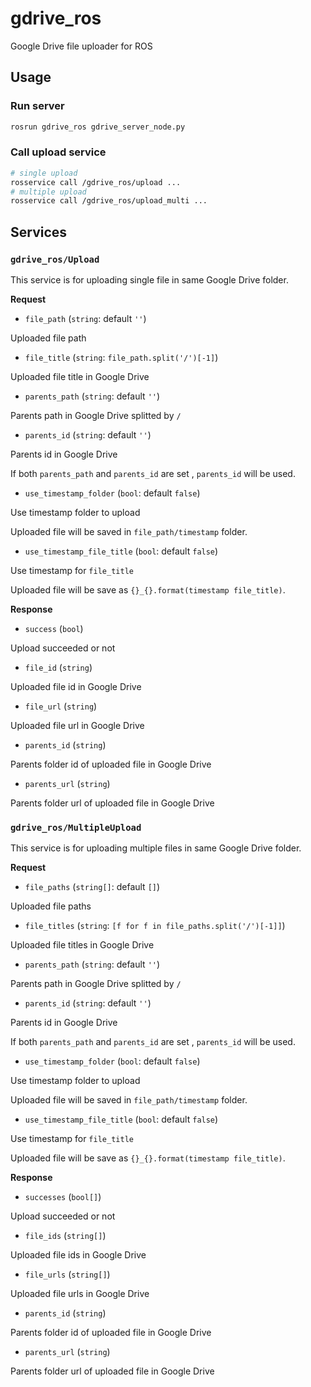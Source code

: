 # gdrive_ros

Google Drive file uploader for ROS

## Usage

### Run server
```bash
rosrun gdrive_ros gdrive_server_node.py
```

### Call upload service

```bash
# single upload
rosservice call /gdrive_ros/upload ...
# multiple upload
rosservice call /gdrive_ros/upload_multi ...
```

## Services

### `gdrive_ros/Upload`

This service is for uploading single file in same Google Drive folder.

**Request**

- `file_path` (`string`: default `''`)

Uploaded file path

- `file_title` (`string`: `file_path.split('/')[-1]`)

Uploaded file title in Google Drive


- `parents_path` (`string`: default `''`)

Parents path in Google Drive splitted by `/`


- `parents_id` (`string`: default `''`)

Parents id in Google Drive

If both `parents_path` and `parents_id` are set , `parents_id` will be used.

- `use_timestamp_folder` (`bool`: default `false`)

Use timestamp folder to upload

Uploaded file will be saved in `file_path/timestamp` folder.

- `use_timestamp_file_title` (`bool`: default `false`)

Use timestamp for `file_title`

Uploaded file will be save as `{}_{}.format(timestamp file_title)`. 


**Response**

- `success` (`bool`)

Upload succeeded or not

- `file_id` (`string`)

Uploaded file id in Google Drive

- `file_url` (`string`)

Uploaded file url in Google Drive

- `parents_id` (`string`)

Parents folder id of uploaded file in Google Drive

- `parents_url` (`string`)

Parents folder url of uploaded file in Google Drive

### `gdrive_ros/MultipleUpload`

This service is for uploading multiple files in same Google Drive folder.

**Request**

- `file_paths` (`string[]`: default `[]`)

Uploaded file paths

- `file_titles` (`string`: `[f for f in file_paths.split('/')[-1]]`)

Uploaded file titles in Google Drive


- `parents_path` (`string`: default `''`)

Parents path in Google Drive splitted by `/`


- `parents_id` (`string`: default `''`)

Parents id in Google Drive

If both `parents_path` and `parents_id` are set , `parents_id` will be used.

- `use_timestamp_folder` (`bool`: default `false`)

Use timestamp folder to upload

Uploaded file will be saved in `file_path/timestamp` folder.

- `use_timestamp_file_title` (`bool`: default `false`)

Use timestamp for `file_title`

Uploaded file will be save as `{}_{}.format(timestamp file_title)`. 


**Response**

- `successes` (`bool[]`)

Upload succeeded or not

- `file_ids` (`string[]`)

Uploaded file ids in Google Drive

- `file_urls` (`string[]`)

Uploaded file urls in Google Drive

- `parents_id` (`string`)

Parents folder id of uploaded file in Google Drive

- `parents_url` (`string`)

Parents folder url of uploaded file in Google Drive
